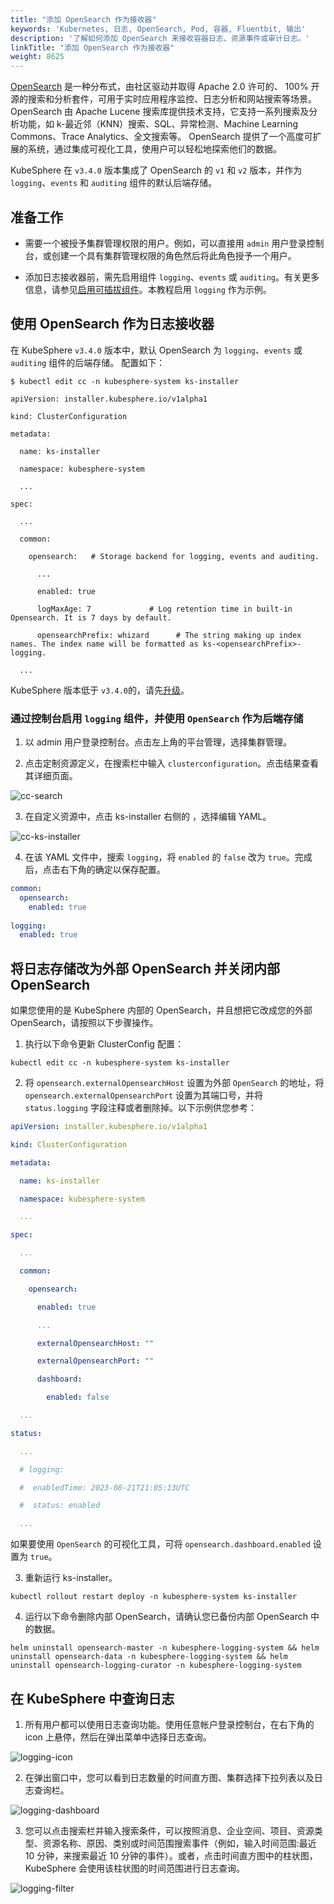 ```yaml
---
title: "添加 OpenSearch 作为接收器"
keywords: 'Kubernetes, 日志, OpenSearch, Pod, 容器, Fluentbit, 输出'
description: '了解如何添加 OpenSearch 来接收容器日志、资源事件或审计日志。'
linkTitle: "添加 OpenSearch 作为接收器"
weight: 8625
---
```


[OpenSearch](https://opensearch.org/) 是一种分布式，由社区驱动并取得 Apache 2.0 许可的、 100% 开源的搜索和分析套件，可用于实时应用程序监控、日志分析和网站搜索等场景。
OpenSearch 由 Apache Lucene 搜索库提供技术支持，它支持一系列搜索及分析功能，如 k-最近邻（KNN）搜索、SQL、异常检测、Machine Learning Commons、Trace Analytics、全文搜索等。
OpenSearch 提供了一个高度可扩展的系统，通过集成可视化工具，使用户可以轻松地探索他们的数据。

KubeSphere 在 `v3.4.0` 版本集成了 OpenSearch 的 `v1` 和 `v2` 版本，并作为 `logging`、`events` 和 `auditing` 组件的默认后端存储。


## 准备工作

- 需要一个被授予集群管理权限的用户。例如，可以直接用 `admin` 用户登录控制台，或创建一个具有集群管理权限的角色然后将此角色授予一个用户。

- 添加日志接收器前，需先启用组件 `logging`、`events` 或 `auditing`。有关更多信息，请参见[启用可插拔组件](/content/zh/docs/v3.4/pluggable-components/)。本教程启用 `logging` 作为示例。


## 使用 OpenSearch 作为日志接收器

在 KubeSphere `v3.4.0` 版本中，默认 OpenSearch 为 `logging`、`events` 或 `auditing` 组件的后端存储。 配置如下：

```shell
$ kubectl edit cc -n kubesphere-system ks-installer

apiVersion: installer.kubesphere.io/v1alpha1

kind: ClusterConfiguration

metadata:

  name: ks-installer

  namespace: kubesphere-system

  ...

spec:

  ...

  common:

    opensearch:   # Storage backend for logging, events and auditing.

      ...

      enabled: true

      logMaxAge: 7             # Log retention time in built-in Opensearch. It is 7 days by default.

      opensearchPrefix: whizard      # The string making up index names. The index name will be formatted as ks-<opensearchPrefix>-logging.

  ...

```
KubeSphere 版本低于 `v3.4.0`的，请先[升级](https://github.com/kubesphere/ks-installer/tree/release-3.4#upgrade)。

### 通过控制台启用 `logging` 组件，并使用 `OpenSearch` 作为后端存储

1. 以 admin 用户登录控制台。点击左上角的平台管理，选择集群管理。

2. 点击定制资源定义，在搜索栏中输入 `clusterconfiguration`。点击结果查看其详细页面。

![cc-search](/images/docs/v3.x/zh-cn/cluster-administration/cluster-settings/log-collections/cc-search.png)

3. 在自定义资源中，点击 ks-installer 右侧的 ，选择编辑 YAML。

![cc-ks-installer](/images/docs/v3.x/zh-cn/cluster-administration/cluster-settings/log-collections/cc-ks-installer.png)

4. 在该 YAML 文件中，搜索 `logging`，将 `enabled` 的 `false` 改为 `true`。完成后，点击右下角的确定以保存配置。

```yaml
common:
  opensearch:
    enabled: true
    
logging:
  enabled: true
```


## 将日志存储改为外部 OpenSearch 并关闭内部 OpenSearch

如果您使用的是 KubeSphere 内部的 OpenSearch，并且想把它改成您的外部 OpenSearch，请按照以下步骤操作。

1. 执行以下命令更新 ClusterConfig 配置：

```shell
kubectl edit cc -n kubesphere-system ks-installer
```

2. 将 `opensearch.externalOpensearchHost` 设置为外部 `OpenSearch` 的地址，将 `opensearch.externalOpensearchPort` 设置为其端口号，并将 `status.logging` 字段注释或者删除掉。以下示例供您参考：

```yaml
apiVersion: installer.kubesphere.io/v1alpha1

kind: ClusterConfiguration

metadata:

  name: ks-installer

  namespace: kubesphere-system

  ...

spec:

  ...

  common:

    opensearch:

      enabled: true

      ...

      externalOpensearchHost: ""

      externalOpensearchPort: ""

      dashboard:

        enabled: false

  ...

status:

  ...

  # logging:

  #  enabledTime: 2023-08-21T21:05:13UTC

  #  status: enabled

  ...

```

如果要使用 `OpenSearch` 的可视化工具，可将 `opensearch.dashboard.enabled` 设置为 `true`。

3. 重新运行 ks-installer。

```shell
kubectl rollout restart deploy -n kubesphere-system ks-installer
```

4. 运行以下命令删除内部 OpenSearch，请确认您已备份内部 OpenSearch 中的数据。

```shell
helm uninstall opensearch-master -n kubesphere-logging-system && helm uninstall opensearch-data -n kubesphere-logging-system && helm uninstall opensearch-logging-curator -n kubesphere-logging-system
```

## 在 KubeSphere 中查询日志

1. 所有用户都可以使用日志查询功能。使用任意帐户登录控制台，在右下角的 icon 上悬停，然后在弹出菜单中选择日志查询。

![logging-icon](/images/docs/v3.x/zh-cn/cluster-administration/cluster-settings/log-collections/logging-icon.png)

2. 在弹出窗口中，您可以看到日志数量的时间直方图、集群选择下拉列表以及日志查询栏。

![logging-dashboard](/images/docs/v3.x/zh-cn/cluster-administration/cluster-settings/log-collections/logging-dashboard.png)

3. 您可以点击搜索栏并输入搜索条件，可以按照消息、企业空间、项目、资源类型、资源名称、原因、类别或时间范围搜索事件（例如，输入时间范围:最近 10 分钟，来搜索最近 10 分钟的事件）。或者，点击时间直方图中的柱状图，KubeSphere 会使用该柱状图的时间范围进行日志查询。

![logging-filter](/images/docs/v3.x/zh-cn/cluster-administration/cluster-settings/log-collections/logging-filter.png)

